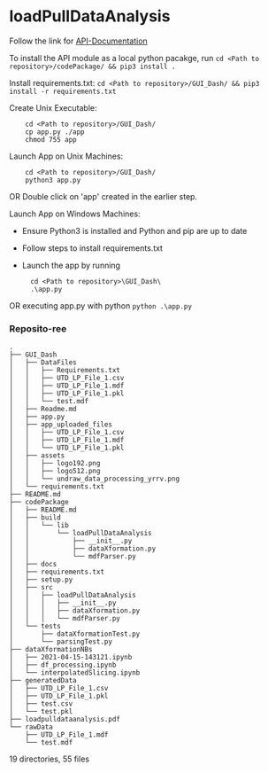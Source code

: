 # loadPullDataAnalysis

Follow the link for [API-Documentation](https://github.com/0xrutvij/loadPullDataAnalysis/blob/main/loadpulldataanalysis.pdf)

To install the API module as a local python pacakge, run `cd <Path to repository>/codePackage/ && pip3 install .`

Install requirements.txt:
  `cd <Path to repository>/GUI_Dash/ && pip3 install -r requirements.txt`

Create Unix Executable:

        cd <Path to repository>/GUI_Dash/
        cp app.py ./app
        chmod 755 app
        
Launch App on Unix Machines:

       
        cd <Path to repository>/GUI_Dash/
        python3 app.py
        
OR Double click on 'app' created in the earlier step.

Launch App on Windows Machines:
- Ensure Python3 is installed and Python and pip are up to date
- Follow steps to install requirements.txt
- Launch the app by running
        
        cd <Path to repository>\GUI_Dash\ 
        .\app.py 
        
OR executing app.py with python `python .\app.py`

### Reposito-ree
```
.
├── GUI_Dash
│   ├── DataFiles
│   │   ├── Requirements.txt
│   │   ├── UTD_LP_File_1.csv
│   │   ├── UTD_LP_File_1.mdf
│   │   ├── UTD_LP_File_1.pkl
│   │   └── test.mdf
│   ├── Readme.md
│   ├── app.py
│   ├── app_uploaded_files
│   │   ├── UTD_LP_File_1.csv
│   │   ├── UTD_LP_File_1.mdf
│   │   └── UTD_LP_File_1.pkl
│   ├── assets
│   │   ├── logo192.png
│   │   ├── logo512.png
│   │   └── undraw_data_processing_yrrv.png
│   └── requirements.txt
├── README.md
├── codePackage
│   ├── README.md
│   ├── build
│   │   └── lib
│   │       └── loadPullDataAnalysis
│   │           ├── __init__.py
│   │           ├── dataXformation.py
│   │           └── mdfParser.py
│   ├── docs
│   ├── requirements.txt
│   ├── setup.py
│   ├── src
│   │   ├── loadPullDataAnalysis
│   │   │   ├── __init__.py
│   │   │   ├── dataXformation.py
│   │   │   └── mdfParser.py
│   └── tests
│       ├── dataXformationTest.py
│       └── parsingTest.py
├── dataXformationNBs
│   ├── 2021-04-15-143121.ipynb
│   ├── df_processing.ipynb
│   └── interpolatedSlicing.ipynb
├── generatedData
│   ├── UTD_LP_File_1.csv
│   ├── UTD_LP_File_1.pkl
│   ├── test.csv
│   └── test.pkl
├── loadpulldataanalysis.pdf
└── rawData
    ├── UTD_LP_File_1.mdf
    └── test.mdf
```
19 directories, 55 files
